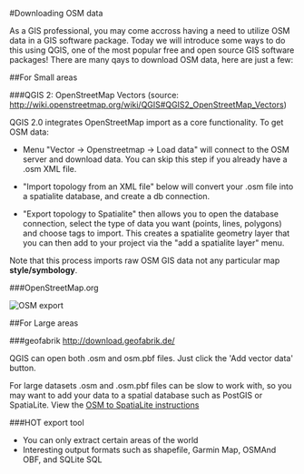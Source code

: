 
#Downloading OSM data

As a GIS professional, you may come accross having a need to utilize OSM data in a GIS software package. Today we will introduce some ways to do this using QGIS, one of the most popular free and open source GIS software packages! There are many qays to download OSM data, here are just a few:

##For Small areas

###QGIS 2: OpenStreetMap Vectors 
(source: http://wiki.openstreetmap.org/wiki/QGIS#QGIS2_OpenStreetMap_Vectors)

QGIS 2.0 integrates OpenStreetMap import as a core functionality. To get OSM data:

* Menu "Vector -> Openstreetmap -> Load data" will connect to the OSM server and download data. You can skip this step if you already have a .osm XML file.

* "Import topology from an XML file" below will convert your .osm file into a spatialite database, and create a db connection.

* "Export topology to Spatialite" then allows you to open the database connection, select the type of data you want (points, lines, polygons) and choose tags to import. This creates a spatialite geometry layer that you can then add to your project via the "add a spatialite layer" menu.

Note that this process imports raw OSM GIS data not any particular map **style/symbology**.

###OpenStreetMap.org

![OSM export](https://cloud.githubusercontent.com/assets/2665840/10675703/316c40d0-78f1-11e5-96a6-99021f47468b.png)

##For Large areas

###geofabrik
http://download.geofabrik.de/

QGIS can open both .osm and osm.pbf files. Just click the 'Add vector data' button.

For large datasets .osm and .osm.pbf files can be slow to work with, so you may want to add your data to a spatial database such as PostGIS or SpatiaLite. View the [OSM to SpatiaLite instructions](https://github.com/d3netxer/virtual-mapgive-course/blob/master/OSM-to-SpatiaLite.md)

###HOT export tool

* You can only extract certain areas of the world
* Interesting output formats such as shapefile, Garmin Map, OSMAnd OBF, and SQLite SQL

